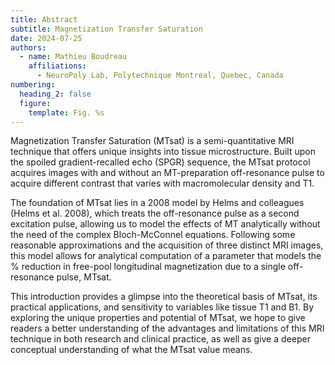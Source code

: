 ```yaml
---
title: Abstract
subtitle: Magnetization Transfer Saturation
date: 2024-07-25
authors:
  - name: Mathieu Boudreau
    affiliations:
      - NeuroPoly Lab, Polytechnique Montreal, Quebec, Canada
numbering:
  heading_2: false
  figure:
    template: Fig. %s
---
```


Magnetization Transfer Saturation (MTsat) is a semi-quantitative MRI technique that offers unique insights into tissue microstructure. Built upon the spoiled gradient-recalled echo (SPGR) sequence, the MTsat protocol acquires images with and without an MT-preparation off-resonance pulse to acquire different contrast that varies with macromolecular density and T1.

The foundation of MTsat lies in a 2008 model by Helms and colleagues (Helms et al. 2008), which treats the off-resonance pulse as a second excitation pulse, allowing us to model the effects of MT analytically without the need of the complex Bloch-McConnel equations. Following some reasonable approximations and the acquisition of three distinct MRI images, this model allows for analytical computation of a parameter that models the % reduction in free-pool longitudinal magnetization due to a single off-resonance pulse, MTsat. 

This introduction provides a glimpse into the theoretical basis of MTsat, its practical applications, and sensitivity to variables like tissue T1 and B1. By exploring the unique properties and potential of MTsat, we hope to give readers a better understanding of the advantages and limitations of this MRI technique in both research and clinical practice, as well as give a deeper conceptual understanding of what the MTsat value means.
